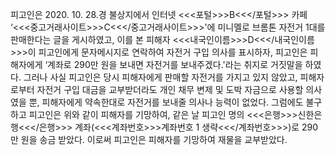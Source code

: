 피고인은 2020. 10. 28.경 불상지에서 인터넷 <<<포털>>>B<<</포털>>> 카페 ‘<<<중고거래사이트>>>C<<</중고거래사이트>>>'에 미니멜로 브롬톤 자전거 1대를 판매한다는 글을 게시하였고, 이를 본 피해자 <<<내국인이름>>>D<<</내국인이름>>>이 피고인에게 문자메시지로 연락하여 자전거 구입 의사를 표시하자, 피고인은 피해자에게 ‘계좌로 290만 원을 보내면 자전거를 보내주겠다.'라는 취지로 거짓말을 하였다.
그러나 사실 피고인은 당시 피해자에게 판매할 자전거를 가지고 있지 않았고, 피해자로부터 자전거 구입 대금을 교부받더라도 개인 채무 변제 및 도박 자금으로 사용할 의사였을 뿐, 피해자에게 약속한대로 자전거를 보내줄 의사나 능력이 없었다.
그럼에도 불구하고 피고인은 위와 같이 피해자를 기망하여, 같은 날 피고인 명의 <<<은행>>>신한은행<<</은행>>> 계좌(<<<계좌번호>>>계좌번호 1 생략<<</계좌번호>>>)로 290만 원을 송금 받았다.
이로써 피고인은 피해자를 기망하여 재물을 교부받았다.